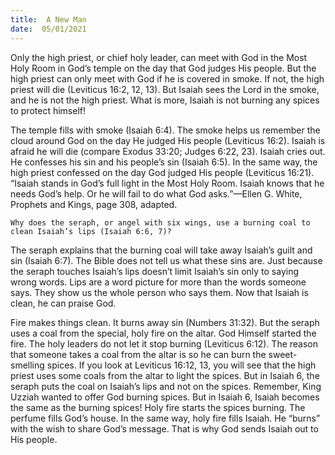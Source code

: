 ```yaml
---
title:  A New Man 
date:  05/01/2021
---
```


Only the high priest, or chief holy leader, can meet with God in the Most Holy Room in God’s temple on the day that God judges His people. But the high priest can only meet with God if he is covered in smoke. If not, the high priest will die (Leviticus 16:2, 12, 13). But Isaiah sees the Lord in the smoke, and he is not the high priest. What is more, Isaiah is not burning any spices to protect himself!

The temple fills with smoke (Isaiah 6:4). The smoke helps us remember the cloud around God on the day He judged His people (Leviticus 16:2). Isaiah is afraid he will die (compare Exodus 33:20; Judges 6:22, 23). Isaiah cries out. He confesses his sin and his people’s sin (Isaiah 6:5). In the same way, the high priest confessed on the day God judged His people (Leviticus 16:21). “Isaiah stands in God’s full light in the Most Holy Room. Isaiah knows that he needs God’s help. Or he will fail to do what God asks.”—Ellen G. White, Prophets and Kings, page 308, adapted.

`Why does the seraph, or angel with six wings, use a burning coal to clean Isaiah’s lips (Isaiah 6:6, 7)?`

The seraph explains that the burning coal will take away Isaiah’s guilt and sin (Isaiah 6:7). The Bible does not tell us what these sins are. Just because the seraph touches Isaiah’s lips doesn’t limit Isaiah’s sin only to saying wrong words. Lips are a word picture for more than the words someone says. They show us the whole person who says them. Now that Isaiah is clean, he can praise God.

Fire makes things clean. It burns away sin (Numbers 31:32). But the seraph uses a coal from the special, holy fire on the altar. God Himself started the fire. The holy leaders do not let it stop burning (Leviticus 6:12). The reason that someone takes a coal from the altar is so he can burn the sweet-smelling spices. If you look at Leviticus 16:12, 13, you will see that the high priest uses some coals from the altar to light the spices. But in Isaiah 6, the seraph puts the coal on Isaiah’s lips and not on the spices. Remember, King Uzziah wanted to offer God burning spices. But in Isaiah 6, Isaiah becomes the same as the burning spices! Holy fire starts the spices burning. The perfume fills God’s house. In the same way, holy fire fills Isaiah. He “burns” with the wish to share God’s message. That is why God sends Isaiah out to His people.